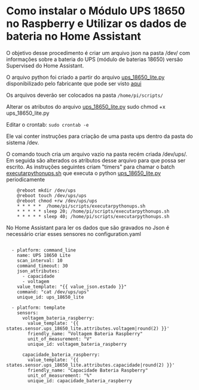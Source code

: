 # Como instalar o Módulo UPS 18650 no Raspberry e Utilizar os dados de bateria no Home Assistant

O objetivo desse procedimento é criar um arquivo json na pasta /dev/ com informações sobre a bateria do UPS (módulo de baterias 18650) versão Supervised do Home Assistant.

O arquivo python foi criado a partir do arquivo [ups_18650_lite.py](ups_18650_lite.py)  disponibilizado pelo fabricante que pode ser visto [aqui](https://github.com/edilsoncorrea/UPS-18650-Lite)


Os arquivos deverão ser colocados na pasta `/home/pi/scripts/`

Alterar os atributos do arquivo [ups_18650_lite.py](./ups_18650_lite.py)
sudo chmod +x ups_18650_lite.py

Editar o crontab: `sudo crontab -e`

Ele vai conter instruções para criação de uma pasta ups dentro da pasta do sistema /dev.

O comando touch cria um arquivo vazio na pasta recém criada /dev/ups/. Em seguida são alterados os atributos desse arquivo para que possa ser escrito. As instruções seguintes criam "timers" para chamar o batch [executarpythonups.sh](./executarpythonups.sh) que executa o python [ups_18650_lite.py](./ups_18650_lite.py) periodicamente

````
	@reboot mkdir /dev/ups
	@reboot touch /dev/ups/ups
	@reboot chmod +rw /dev/ups/ups
	* * * * *  /home/pi/scripts/executarpythonups.sh
	* * * * * sleep 20; /home/pi/scripts/executarpythonups.sh
	* * * * * sleep 40; /home/pi/scripts/executarpythonups.sh
````

No Home Assistant para ler os dados que são gravados no Json é necessário criar esses sensores no configuration.yaml

````

  - platform: command_line
    name: UPS 18650 Lite
    scan_interval: 10
    command_timeout: 30
    json_attributes:
      - capacidade
      - voltagem
    value_template: "{{ value_json.estado }}"
    command: "cat /dev/ups/ups"
    unique_id: ups_18650_lite
    
  - platform: template
    sensors: 
      voltagem_bateria_raspberry:
        value_template: '{{ states.sensor.ups_18650_lite.attributes.voltagem|round(2) }}'
        friendly_name: "Voltagem Bateria Raspberry"
        unit_of_measurement: "V"
        unique_id: voltagem_bateria_raspberry
    
      capacidade_bateria_raspberry:
        value_template: '{{ states.sensor.ups_18650_lite.attributes.capacidade|round(2) }}'
        friendly_name: "Capacidade Bateria Raspberry"
        unit_of_measurement: "%"
        unique_id: capacidade_bateria_raspberry
	
````	








